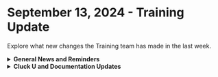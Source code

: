 # September 13, 2024 - Training Update

Explore what new changes the Training team has made in the last week.

<details>

<summary><strong>General News and Reminders</strong></summary>

* **SHOUT OUTS** **TO:**
  * Cyril, Shannyn, Chase, Chris H. , Evan, Anthony, Matthew, Brendan, Leanda, Hugh, David, Michael, Allen, Victoria
    * AND Ray J with a perfect score :confetti\_ball:
  * Take the [foundations-certification.md](../../../cluck-university/rewst-foundations/foundations-certification.md "mention") Exam, and collect your prestigious **Certified Rewster** badge in Discord. As well as access to a super secret Discord channel.
* Join us in our [Cluck-U Discord channel](https://discord.com/channels/936789089703845988/1121465945295167588) if you have any questions, comments, or concerns!
* [Sign up for the Office Hours](https://calendly.com/cluck-u/office-hours?) and the[ ROC AMA](https://calendly.com/cluck-u/roc-ama) to work through any questions you have during and after training! If there is something you want us to cover, Let us know!

</details>

<details>

<summary><strong>Cluck U and Documentation Updates</strong></summary>

**What's New at Cluck University?**

* The video for Rewst [avoiding-automation-anti-patterns.md](../../../cluck-university/clean-automation/avoiding-automation-anti-patterns.md "mention") is UP!
  * Make sure to get credit for this and other Cluck University videos you've gone through.
* Stay tuned for exciting new self-paced content and special live sessions for beginners coming in September 2024!
* Check out the Cluck University Landing Page @ [go.rew.st/cluck-university](https://go.rew.st/cluck-university) for all the latest courses self-serve and live.

**The List of Reminders:**

* We'd love to get your feedback on our Training and Documentation! [Please fill out this form to let us know how we can improve](https://app.sli.do/event/m8C3AjPUnuDgpkVDmPsQL3)!
* You can make training and documentation requests at [https://rewst.canny.io/](https://rewst.canny.io/)

**New & Updated Pages:**

* Page Clean Ups and Minor Edits
* [godaddy-integration-setup.md](../../../documentation/integrations/individual-integration-documentation/dns/godaddy/godaddy-integration-setup.md "mention") API access limit disclaimer added.
* Open Mic: [sept-6-2024-see-this-custom-cloud-backup-integration-implemented-in-rewst.md](../../roc-open-mics/2024-roc-open-mics/sept-6-2024-see-this-custom-cloud-backup-integration-implemented-in-rewst.md "mention")
* Changed Final Steps in [kaseya-vsa-x-integration-setup.md](../../../documentation/integrations/individual-integration-documentation/rmm/kaseya-vsa-x/kaseya-vsa-x-integration-setup.md "mention")

</details>
